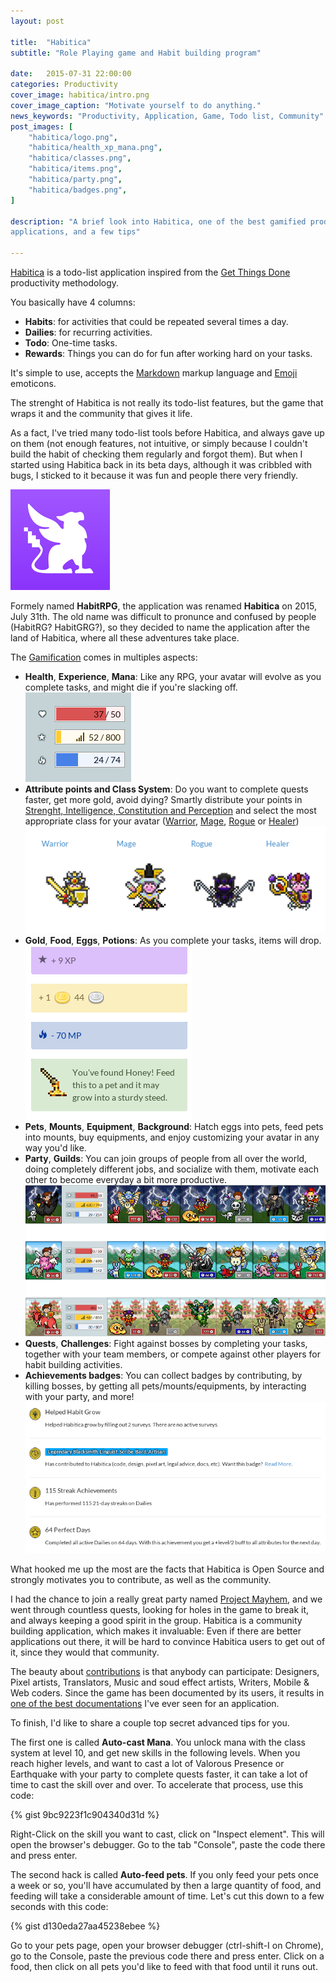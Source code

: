 ```yaml
---
layout: post

title:  "Habitica"
subtitle: "Role Playing game and Habit building program"

date:   2015-07-31 22:00:00
categories: Productivity
cover_image: habitica/intro.png
cover_image_caption: "Motivate yourself to do anything."
news_keywords: "Productivity, Application, Game, Todo list, Community"
post_images: [
    "habitica/logo.png",
    "habitica/health_xp_mana.png",
    "habitica/classes.png",
    "habitica/items.png",
    "habitica/party.png",
    "habitica/badges.png",
]

description: "A brief look into Habitica, one of the best gamified productivity
applications, and a few tips"

---
```


<!-- What is Habitica ? Talk about the new name -->

[Habitica](https://habitica.com) is a todo-list
application inspired from the [Get Things Done](http://gettingthingsdone.com/)
productivity methodology.

You basically have 4 columns:

* **Habits**: for activities that could be repeated several times a day.
* **Dailies**: for recurring activities.
* **Todo**: One-time tasks.
* **Rewards**: Things you can do for fun after working hard on your tasks.

It's simple to use, accepts the [Markdown](http://daringfireball.net/projects/markdown/) 
markup language and [Emoji](http://emoji-cheat-sheet.com/) emoticons.


The strenght of Habitica is not really its todo-list features, but the game
that wraps it and the community that gives it life.

As a fact, I've tried many todo-list tools before Habitica, and always gave
up on them (not enough features, not intuitive, or simply because I couldn't
build the habit of checking them regularly and forgot them). But when I started
using Habitica back in its beta days, although it was cribbled with bugs, I
sticked to it because it was fun and people there very friendly.


<img class='float_left' src='/images/habitica/logo.png' alt='Habitica Logo' />

Formely named **HabitRPG**, the application was renamed **Habitica** on 2015,
July 31th. The old name was difficult to pronunce and confused by people
(HabitRG? HabitGRG?), so they decided to name the application after the land of
Habitica, where all these adventures take place.


The [Gamification](https://en.wikipedia.org/wiki/Gamification) comes in
multiples aspects:

* **Health**, **Experience**, **Mana**: Like any RPG, your avatar will
  evolve as you complete tasks, and might die if you're slacking off.
  ![Health, XP and Mana bars](/images/habitica/health_xp_mana.png)
* **Attribute points and Class System**: Do you want to complete quests faster,
  get more gold, avoid dying? Smartly distribute your points in [Strenght,
  Intelligence, Constitution and Perception](http://habitica.wikia.com/wiki/Character_Attributes)
  and select the most appropriate class for your avatar
  ([Warrior](http://habitica.wikia.com/wiki/Character_Attributes),
  [Mage](http://habitica.wikia.com/wiki/Mage),
  [Rogue](http://habitica.wikia.com/wiki/Rogue) or 
  [Healer](http://habitica.wikia.com/wiki/Healer))
  ![Classes system: Warrior, Mage, Rogue and Healer](/images/habitica/classes.png)
* **Gold**, **Food**, **Eggs**, **Potions**: As you complete your tasks, items
  will drop.
  ![items](/images/habitica/items.png)
* **Pets**, **Mounts**, **Equipment**, **Background**: Hatch eggs into pets,
  feed pets into mounts, buy equipments, and enjoy customizing your avatar in
  any way you'd like.
* **Party**, **Guilds**: You can join groups of people from all over the world,
  doing completely different jobs, and socialize with them, motivate each other
  to become everyday a bit more productive.
  ![Party backgrounds](/images/habitica/party.png)
* **Quests**, **Challenges**: Fight against bosses by completing your tasks,
  together with your team members, or compete against other players for habit
  building activities.
* **Achievements badges**: You can collect badges by contributing, by killing
  bosses, by getting all pets/mounts/equipments, by interacting with your party,
  and more!
  ![Achievement badges](/images/habitica/badges.png)


<!-- Talk about my experience -->

What hooked me up the most are the facts that Habitica is Open Source and
strongly motivates you to contribute, as well as the community.

I had the chance to join a really great party named
[Project Mayhem](https://hrpgprojectmayhem.wordpress.com/), and we went through
countless quests, looking for holes in the game to break it, and always keeping
a good spirit in the group. Habitica is a community building application, which
makes it invaluable: Even if there are better applications out there, it will be
hard to convince Habitica users to get out of it, since they would that
community.

<!-- Talk about contributions -->

The beauty about [contributions](http://habitica.wikia.com/wiki/Contributing_to_HabitRPG)
is that anybody can participate: Designers, Pixel artists, Translators, Music
and soud effect artists, Writers, Mobile & Web coders. Since the game has been
documented by its users, it results in
[one of the best documentations](http://habitica.wikia.com/wiki/Habitica_Wiki)
I've ever seen for an application.

<!-- Talk about the project source, organization

The code source is build on top of [AngularJS](https://angularjs.org/).
NO SURE WHAT TO TALK ABOUT HERE
 -->


<!-- Give Tips -->

To finish, I'd like to share a couple top secret advanced tips for you.

The first one is called **Auto-cast Mana**. You unlock mana with the class
system at level 10, and get new skills in the following levels.
When you reach higher levels, and want to cast a lot of Valorous Presence or
Earthquake with your party to complete quests faster, it can take a lot of time
to cast the skill over and over.
To accelerate that process, use this code:

{% gist 9bc9223f1c904340d31d %}

Right-Click on the skill you want to cast, click on "Inspect element". This will
open the browser's debugger. Go to the tab "Console", paste the code
there and press enter.


The second hack is called **Auto-feed pets**. If you only feed your pets once a
week or so, you'll have accumulated by then a large quantity of food, and
feeding will take a considerable amount of time. Let's cut this down to a few
seconds with this code:

{% gist d130eda27aa45238ebee %}

Go to your pets page, open your browser debugger (ctrl-shift-I on Chrome), go to
the Console, paste the previous code there and press enter. Click on a
food, then click on all pets you'd like to feed with that food until it runs
out.
